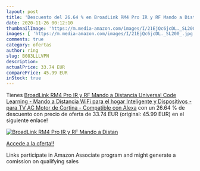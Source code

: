 ```yaml
---
layout: post
title: 'Descuento del 26.64 % en BroadLink RM4 Pro IR y RF Mando a Distan'
date: 2020-11-26 00:12:10
thumbnailImage: 'https://m.media-amazon.com/images/I/21EjQc6jcDL._SL200_.jpg'
images: [ 'https://m.media-amazon.com/images/I/21EjQc6jcDL._SL200_.jpg' ]
comments: true
category: ofertas
author: ring
slug: B083LLLVPN
description:
actualPrice: 33.74 EUR
comparePrice: 45.99 EUR
inStock: true
---
```


Tienes [BroadLink RM4 Pro IR y RF Mando a Distancia Universal  Code Learning - Mando a Distancia WiFi para el hogar Inteligente y Dispositivos - para TV  AC  Motor de Cortina - Compatible con Alexa](https://www.amazon.es/dp/B083LLLVPN/?tag=tolees-21) con un 26.64 % de descuento con precio de oferta de 33.74 EUR (original: 45.99 EUR) en el siguiente enlace!

[![BroadLink RM4 Pro IR y RF Mando a Distan](https://m.media-amazon.com/images/I/21EjQc6jcDL._SL200_.jpg)](https://www.amazon.es/dp/B083LLLVPN/?tag=tolees-21)

[Accede a la oferta!!](https://www.amazon.es/dp/B083LLLVPN/?tag=tolees-21)

Links participate in Amazon Associate program and might generate a comission on qualifying sales


